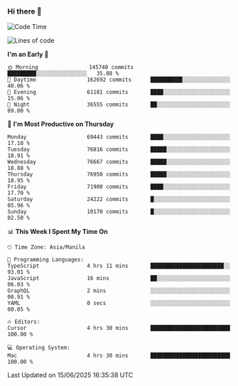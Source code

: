 ### Hi there 👋

<!--START_SECTION:waka-->
![Code Time](http://img.shields.io/badge/Code%20Time-6%2C064%20hrs%2046%20mins-blue)

![Lines of code](https://img.shields.io/badge/From%20Hello%20World%20I%27ve%20Written-139.7%20million%20lines%20of%20code-blue)

**I'm an Early 🐤** 

```text
🌞 Morning                145740 commits      █████████░░░░░░░░░░░░░░░░   35.88 % 
🌆 Daytime                162692 commits      ██████████░░░░░░░░░░░░░░░   40.06 % 
🌃 Evening                61181 commits       ████░░░░░░░░░░░░░░░░░░░░░   15.06 % 
🌙 Night                  36555 commits       ██░░░░░░░░░░░░░░░░░░░░░░░   09.00 % 
```
📅 **I'm Most Productive on Thursday** 

```text
Monday                   69443 commits       ████░░░░░░░░░░░░░░░░░░░░░   17.10 % 
Tuesday                  76816 commits       █████░░░░░░░░░░░░░░░░░░░░   18.91 % 
Wednesday                76667 commits       █████░░░░░░░░░░░░░░░░░░░░   18.88 % 
Thursday                 76950 commits       █████░░░░░░░░░░░░░░░░░░░░   18.95 % 
Friday                   71900 commits       ████░░░░░░░░░░░░░░░░░░░░░   17.70 % 
Saturday                 24222 commits       █░░░░░░░░░░░░░░░░░░░░░░░░   05.96 % 
Sunday                   10170 commits       █░░░░░░░░░░░░░░░░░░░░░░░░   02.50 % 
```


📊 **This Week I Spent My Time On** 

```text
🕑︎ Time Zone: Asia/Manila

💬 Programming Languages: 
TypeScript               4 hrs 11 mins       ███████████████████████░░   93.01 % 
JavaScript               16 mins             ██░░░░░░░░░░░░░░░░░░░░░░░   06.03 % 
GraphQL                  2 mins              ░░░░░░░░░░░░░░░░░░░░░░░░░   00.91 % 
YAML                     0 secs              ░░░░░░░░░░░░░░░░░░░░░░░░░   00.05 % 

🔥 Editors: 
Cursor                   4 hrs 30 mins       █████████████████████████   100.00 % 

💻 Operating System: 
Mac                      4 hrs 30 mins       █████████████████████████   100.00 % 
```


 Last Updated on 15/06/2025 16:35:38 UTC
<!--END_SECTION:waka-->


<!--
**rad182/rad182** is a ✨ _special_ ✨ repository because its `README.md` (this file) appears on your GitHub profile.

Here are some ideas to get you started:

- 🔭 I’m currently working on ...
- 🌱 I’m currently learning ...
- 👯 I’m looking to collaborate on ...
- 🤔 I’m looking for help with ...
- 💬 Ask me about ...
- 📫 How to reach me: ...
- 😄 Pronouns: ...
- ⚡ Fun fact: ...
-->

